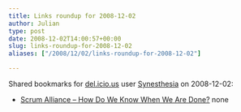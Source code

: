 ```yaml
---
title: Links roundup for 2008-12-02
author: Julian
type: post
date: 2008-12-02T14:00:57+00:00
slug: links-roundup-for-2008-12-02 
aliases: ["/2008/12/02/links-roundup-for-2008-12-02"]

---
```

Shared bookmarks for [del.icio.us][1] user [Synesthesia][2] on 2008-12-02:

  * [Scrum Alliance &#8211; How Do We Know When We Are Done?][3] 
    none</li> </ul>

 [1]: https://del.icio.us/
 [2]: https://del.icio.us/synesthesia
 [3]: https://www.scrumalliance.org/articles/107-how-do-we-know-when-we-are-done